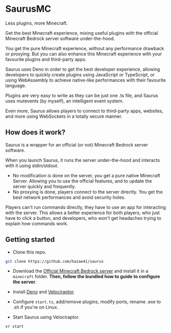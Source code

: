 # SaurusMC

Less plugins, more Minecraft.

Get the best Minecraft experience, mixing useful plugins with the official Minecraft Bedrock server software under-the-hood. 

You get the pure Minecraft experience, without any performance drawback or proxying. But you can also enhance this Minecraft experience with your favourite plugins and third-party apps.

Saurus uses Deno in order to get the best developer experience, allowing developers to quickly create plugins using JavaScript or TypeScript, or using WebAssembly to achieve native-like performances with their favourite language.

Plugins are very easy to write as they can be just one .ts file, and Saurus uses mutevents (by myself), an intelligent event system. 

Even more, Saurus allows players to connect to third-party apps, websites, and more using WebSockets in a totally secure manner.

## How does it work?

Saurus is a wrapper for an official (or not) Minecraft Bedrock server software. 

When you launch Saurus, it runs the server under-the-hood and interacts with it using stdin/stdout.

- No modification is done on the server, you get a pure native Minecraft Server. Allowing you to use the official features, and to update the server quickly and frequently.
- No proxying is done, players connect to the server directly. You get the best network performances and avoid security holes.

Players can't run commands directly, they have to use an app for interacting with the server. This allows a better experience for both players, who just have to click a button, and developers, who won't get headaches trying to explain how commands work.

## Getting started

- Clone this repo.

```bash
git clone https://github.com/hazae41/saurus
```

- Download the [Official Minecraft Bedrock server](https://www.minecraft.net/en-us/download/server/bedrock/) and install it in a `minecraft` folder. **Then, follow the bundled how to guide to configure the server**.

- Install [Deno](https://deno.land/#installation) and [Velociraptor](https://github.com/umbopepato/velociraptor#install).

- Configure `start.ts`, add/remove plugins, modify ports, rename .exe to .sh if you're on Linux.

- Start Saurus using Velociraptor.

```bash
vr start
```

